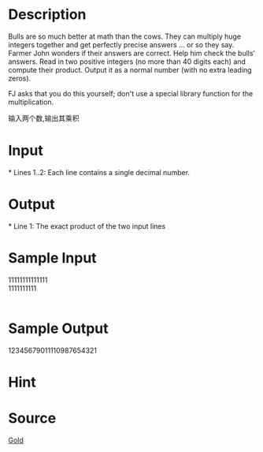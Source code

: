 
# Description

<div class="content">Bulls are so much better at math than the cows. They can multiply
huge integers together and get perfectly precise answers ... or so
they say. Farmer John wonders if their answers are correct. Help
him check the bulls&#39; answers. Read in two positive integers (no
more than 40 digits each) and compute their product.  Output it as
a normal number (with no extra leading zeros).

FJ asks that you do this yourself; don&#39;t use a special library
function for the multiplication.

输入两个数,输出其乘积</div>

# Input

<div class="content">* Lines 1..2: Each line contains a single decimal number.

</div>

# Output

<div class="content">* Line 1: The exact product of the two input lines

</div>

# Sample Input

<div class="content"><span class="sampledata">11111111111111<br/>
1111111111<br/>
<br/>
</span></div>

# Sample Output

<div class="content"><span class="sampledata">12345679011110987654321</span></div>

# Hint

<div class="content"><p></p></div>

# Source

<div class="content"><p><a href="problemset.php?search=Gold">Gold</a></p></div>

